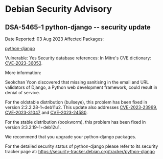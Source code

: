 
Debian Security Advisory
========================


DSA-5465-1 python-django -- security update
-------------------------------------------



Date Reported:
03 Aug 2023
Affected Packages:

[python-django](https://packages.debian.org/src:python-django)

Vulnerable:
Yes
Security database references:
In Mitre's CVE dictionary: [CVE-2023-36053](https://security-tracker.debian.org/tracker/CVE-2023-36053).  

More information:

Seokchan Yoon discovered that missing sanitising in the email and URL
validators of Django, a Python web development framework, could result
in denial of service.


For the oldstable distribution (bullseye), this problem has been fixed
in version 2:2.2.28-1~deb11u2. This update also addresses
[CVE-2023-23969](https://security-tracker.debian.org/tracker/CVE-2023-23969),
[CVE-2023-31047](https://security-tracker.debian.org/tracker/CVE-2023-31047)
and [CVE-2023-24580](https://security-tracker.debian.org/tracker/CVE-2023-24580).


For the stable distribution (bookworm), this problem has been fixed in
version 3:3.2.19-1+deb12u1.


We recommend that you upgrade your python-django packages.


For the detailed security status of python-django please refer to
its security tracker page at:
<https://security-tracker.debian.org/tracker/python-django>





